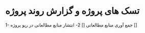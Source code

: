 # تسک های پروژه و گزارش روند پروژه

1- جمع آوری منابع مطالعاتی []
2- انتشار منابع مطالعاتی در رپو پروژه []
